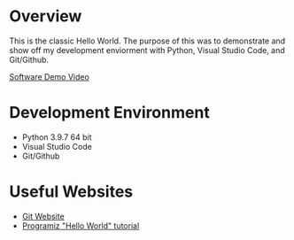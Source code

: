 # Overview

This is the classic Hello World. The purpose of this was to demonstrate and show off my development enviorment with Python, Visual Studio Code, and Git/Github.


[Software Demo Video](http://youtube.link.goes.here)

# Development Environment

* Python 3.9.7 64 bit
* Visual Studio Code
* Git/Github


# Useful Websites


* [Git Website](https://git-scm.com/download/win)
* [Programiz "Hello World" tutorial](https://www.programiz.com/python-programming/examples/hello-world)

